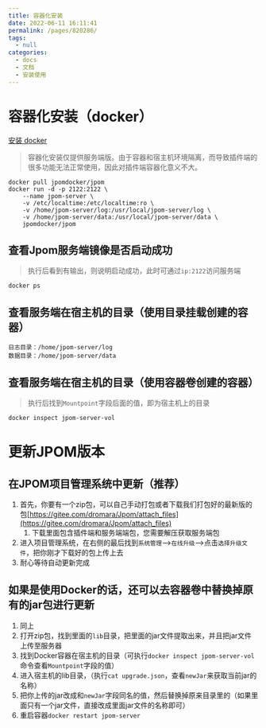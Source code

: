 ```yaml
---
title: 容器化安装
date: 2022-06-11 16:11:41
permalink: /pages/820286/
tags: 
  - null
categories: 
  - docs
  - 文档
  - 安装使用
---
```



# 容器化安装（docker）

[安装 docker](./07.安装docker.md)

> 容器化安装仅提供服务端版。由于容器和宿主机环境隔离，而导致插件端的很多功能无法正常使用，因此对插件端容器化意义不大。

```
docker pull jpomdocker/jpom
docker run -d -p 2122:2122 \
	--name jpom-server \
	-v /etc/localtime:/etc/localtime:ro \
	-v /home/jpom-server/log:/usr/local/jpom-server/log \
	-v /home/jpom-server/data:/usr/local/jpom-server/data \
	jpomdocker/jpom
```

## 查看Jpom服务端镜像是否启动成功

> 执行后看到有输出，则说明启动成功，此时可通过`ip:2122`访问服务端
```
docker ps
```

## 查看服务端在宿主机的目录（使用目录挂载创建的容器）
```
日志目录：/home/jpom-server/log
数据目录：/home/jpom-server/data
```

## 查看服务端在宿主机的目录（使用容器卷创建的容器）
> 执行后找到`Mountpoint`字段后面的值，即为宿主机上的目录
```
docker inspect jpom-server-vol
```

# 更新JPOM版本

## 在JPOM项目管理系统中更新（推荐）

1. 首先，你要有一个zip包，可以自己手动打包或者下载我们打包好的最新版的包[https://gitee.com/dromara/Jpom/attach_files](https://gitee.com/dromara/Jpom/attach_files)
    1. 下载里面包含插件端和服务端端包，您需要解压获取服务端包
2. 进入项目管理系统，在右侧的最后找到`系统管理`-->`在线升级`-->点击`选择升级文件`，把你刚才下载好的包上传上去
3. 耐心等待自动更新完成


## 如果是使用Docker的话，还可以去容器卷中替换掉原有的jar包进行更新

1. 同上
2. 打开zip包，找到里面的`lib`目录，把里面的jar文件提取出来，并且把jar文件上传至服务器
3. 找到Docker容器在宿主机的目录（可执行`docker inspect jpom-server-vol`命令查看`Mountpoint`字段的值）
4. 进入宿主机的lib目录，（执行`cat upgrade.json`，查看`newJar`来获取当前jar的名称）
5. 把你上传的jar改成和`newJar`字段同名的值，然后替换掉原来目录里的（如果里面只有一个jar文件，直接改成里面jar文件的名称即可）
6. 重启容器`docker restart jpom-server`
